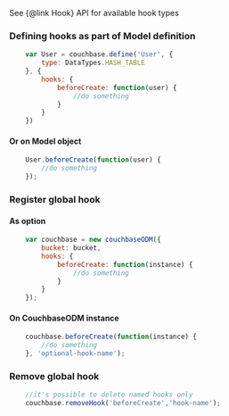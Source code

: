 See {@link Hook} API for available hook types

### Defining hooks as part of Model definition

````javascript
    var User = couchbase.define('User', {
        type: DataTypes.HASH_TABLE
    }, {
        hooks: {
            beforeCreate: function(user) {
                //do something
            }
        }
    })
````

#### Or on Model object

````javascript
    User.beforeCreate(function(user) {
        //do something
    });
````

### Register global hook

#### As option

````javascript
    var couchbase = new couchbaseODM({
        bucket: bucket,
        hooks: {
            beforeCreate: function(instance) {
                //do something
            }
        }
    });
````

#### On CouchbaseODM instance
````javascript
    couchbase.beforeCreate(function(instance) {
        //do something
    }, 'optional-hook-name');
````

### Remove global hook

````javascript
    //it's possible to delete named hooks only
    couchbase.removeHook('beforeCreate','hook-name');
````
